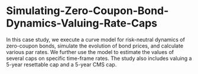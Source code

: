 # Simulating-Zero-Coupon-Bond-Dynamics-Valuing-Rate-Caps
In this case study, we execute a curve model for risk-neutral dynamics of zero-coupon bonds, simulate the evolution of bond prices, and calculate various par rates. We further use the model to estimate the values of several caps on specific time-frame rates. The study also includes valuing a 5-year resettable cap and a 5-year CMS cap.
